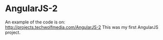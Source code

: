 AngularJS-2
===========

An example of the code is on: http://projects.techwolfmedia.com/AngularJS-2
This was my first AngularJS project.
